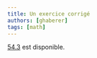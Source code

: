 ```yaml
---
title: Un exercice corrigé
authors: [ghaberer]
tags: [math]
---
```

[54.3](http://einexau.cluster028.hosting.ovh.net/site/math/54.3.pdf)
est disponible.

